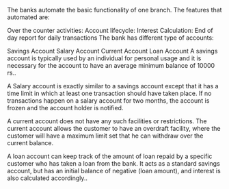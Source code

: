 The banks automate the basic functionality of one branch. The features that automated are:

Over the counter activities:
Account lifecycle:
Interest Calculation:
End of day report for daily transactions
The bank has different type of accounts:

Savings Account
Salary Account
Current Account
Loan Account
A savings account is typically used by an individual for personal usage and it is necessary for the account to have an average minimum balance of 10000 rs..

A Salary account is exactly similar to a savings account except that it has a time limit in which at least one transaction should have taken place. If no transactions happen on a salary account for two months, the account is frozen and the account holder is notified.

A current account does not have any such facilities or restrictions. The current account allows the customer to have an overdraft facility, where the customer will have a maximum limit set that he can withdraw over the current balance.

A loan account can keep track of the amount of loan repaid by a specific customer who has taken a loan from the bank. It acts as a standard savings account, but has an initial balance of negative (loan amount), and interest is also calculated accordingly..
